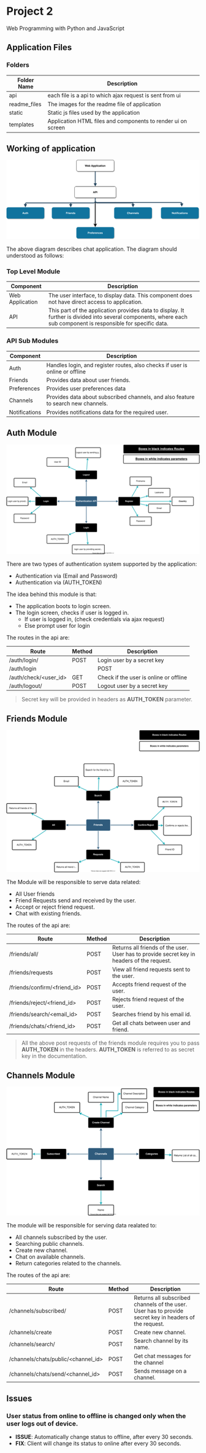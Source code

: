 # Project 2

Web Programming with Python and JavaScript

## Application Files

### Folders
| Folder Name | Description |
| ---------- | ------------- |
| api 	| each file is a api to which ajax request is sent from ui |
| readme_files | The images for the readme file of application |
| static | Static js files used by the application |
| templates | Application HTML files and components to render ui on screen |



## Working of application

![app flow diagram](readme_files/app_flow.svg)

The above diagram describes chat application. The diagram should understood as follows:

### Top Level Module

| Component | Description |
| -------- | ---------- |
| Web Application | The user interface, to display data. This component does not have direct access to application. |
| API | This part of the application provides data to display. It further is divided into several components, where each sub component is responsible for specific data. |

### API Sub Modules

| Component | Description |
|--------- | ----------- |
| Auth		| Handles login, and register routes, also checks if user is online or offline |
| Friends | Provides data about user friends. |
| Preferences | Provides user preferences data |
| Channels | Provides data about subscribed channels, and also feature to search new channels. |
| Notifications | Provides notifications data for the required user. |

## Auth Module

![auth api flow](readme_files/auth_flow.svg)

There are two types of authentication system supported by the application:

- Authentication via (Email and Password)
- Authentication via (AUTH_TOKEN)

The idea behind this module is that:

- The application boots to login screen.
- The login screen, checks if user is logged in.
	- If user is logged in, (check credentials via ajax request)
	- Else prompt user for login


The routes in the api are:

|	Route 						| Method  	|	Description 			 |
| ----------------------------  | ------- 	| -------------------------- |
| /auth/login/ 					| POST		| Login user by a secret key |
| /auth/login 		|			| POST 		| Login user by credentials  |
| /auth/check/<user_id> 		| GET 		| Check if the user is online or offline |
| /auth/logout/					| POST		| Logout user by a secret key |

> Secret key will be provided in headers as **AUTH_TOKEN** parameter.

## Friends Module

![friends api flow](readme_files/friends_flow.svg)

The Module will be responsible to serve data related:

- All User friends
- Friend Requests send and received by the user.
- Accept or reject friend request.
- Chat with existing friends.


The routes of the api are:

|	Route 						| Method  	|	Description 			 |
| ----------------------------  | ------- 	| -------------------------- |
| /friends/all/ 				| POST		| Returns all friends of the user. User has to provide secret key in headers of the request. |
| /friends/requests 			| POST 		| View all friend requests sent to the user.  |
| /friends/confirm/<friend_id>  | POST 		| Accepts friend request of the user. |
| /friends/reject/<friend_id>   | POST 		| Rejects friend request of the user. |
| /friends/search/<email_id>	| POST		| Searches friend by his email id. |
| /friends/chats/<friend_id>	| POST		| Get all chats between user and friend. |


> All the above post requests of the friends module requires you to pass **AUTH_TOKEN** in the headers. **AUTH_TOKEN** is referred to as secret key in the documentation.

## Channels Module

![channels flow image](readme_files/channels_flow.svg)

The module will be responsible for serving data realated to:

- All channels subscribed by the user.
- Searching public channels.
- Create new channel.
- Chat on available channels.
- Return categories related to the channels.


The routes of the api are:

|	Route 						| Method  	|	Description 			 |
| ----------------------------  | ------- 	| -------------------------- |
| /channels/subscribed/ 		| POST		| Returns all subscribed channels of the user. User has to provide secret key in headers of the request. |
| /channels/create 				| POST 		| Create new channel.  |
| /channels/search/<name>  		| POST 		| Search channel by its name. |
| /channels/chats/public/<channel_id>  | POST 		| Get chat messages for the channel |
| /channels/chats/send/<channel_id> 			| POST 		| Sends message on a channel.



## Issues
### User status from online to offline is changed only when the user logs out of device.
- **ISSUE**: Automatically change status to offline, after every 30 seconds. 
- **FIX**: Client will change its status to online after every 30 seconds.